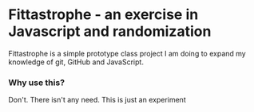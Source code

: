# Fittastrophe - an exercise in Javascript and randomization
<p>Fittastrophe is a simple prototype class project I am doing to expand my knowledge of git, GitHub and JavaScript.</p>
<h3>Why use this?</h3>
<p>Don't. There isn't any need. This is just an experiment</p>